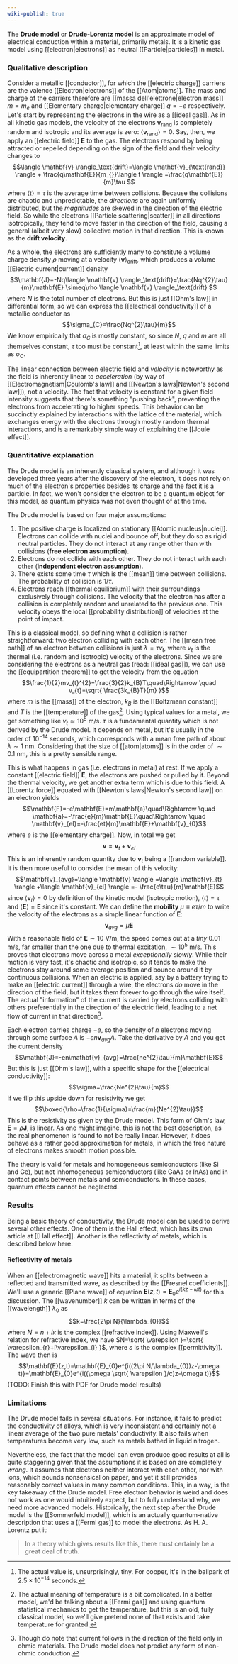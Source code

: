 ```yaml
---
wiki-publish: true
---
```

The **Drude model** or **Drude-Lorentz model** is an approximate model of electrical conduction within a material, primarily metals. It is a kinetic gas model using [[electron|electrons]] as neutral [[Particle|particles]] in metal.
### Qualitative description
Consider a metallic [[conductor]], for which the [[electric charge]] carriers are the valence [[Electron|electrons]] of the [[Atom|atoms]]. The mass and charge of the carriers therefore are [[massa dell'elettrone|electron mass]] $m=m_{e}$ and [[Elementary charge|elementary charge]] $q=-e$ respectively. Let's start by representing the electrons in the wire as a [[ideal gas]]. As in all kinetic gas models, the velocity of the electrons $\mathbf{v}_{\text{rand}}$ is completely random and isotropic and its average is zero: $\langle \mathbf{v}_{\text{rand}} \rangle=0$. Say, then, we apply an [[electric field]] $\mathbf{E}$ to the gas. The electrons respond by being attracted or repelled depending on the sign of the field and their velocity changes to
$$\langle \mathbf{v} \rangle_\text{drift}=\langle \mathbf{v}_{\text{rand}} \rangle + \frac{q\mathbf{E}}{m_{}}\langle t \rangle =\frac{q\mathbf{E}}{m}\tau $$
where $\langle t \rangle=\tau$ is the average time between collisions. Because the collisions are chaotic and unpredictable, the *directions* are again uniformly distributed, but the *magnitudes* are skewed in the direction of the electric field. So while the electrons [[Particle scattering|scatter]] in all directions isotropically, they tend to move faster in the direction of the field, causing a general (albeit very slow) collective motion in that direction. This is known as the **drift velocity**.

As a whole, the electrons are sufficiently many to constitute a volume charge density $\rho$ moving at a velocity $\langle \mathbf{v} \rangle_\text{drift}$, which produces a volume [[Electric current|current]] density
$$\mathbf{J}=-Nq\langle \mathbf{v} \rangle_\text{drift}=\frac{Nq^{2}\tau}{m}\mathbf{E} \simeq\rho \langle \mathbf{v} \rangle_\text{drift} $$
where $N$ is the total number of electrons. But this is just [[Ohm's law]] in differential form, so we can express the [[electrical conductivity]] of a metallic conductor as
$$\sigma_{C}=\frac{Nq^{2}\tau}{m}$$
We know empirically that $\sigma_{C}$ is mostly constant, so since $N$, $q$ and $m$ are all themselves constant, $\tau$ too must be constant[^1], at least within the same limits as $\sigma_{C}$.

The linear connection between electric field and *velocity* is noteworthy as the field is inherently linear to *acceleration* (by way of [[Electromagnetism|Coulomb's law]] and [[Newton's laws|Newton's second law]]), not a velocity. The fact that velocity is constant for a given field intensity suggests that there's something "pushing back", preventing the electrons from accelerating to higher speeds. This behavior can be succinctly explained by interactions with the lattice of the material, which exchanges energy with the electrons through mostly random thermal interactions, and is a remarkably simple way of explaining the [[Joule effect]].
### Quantitative explanation
The Drude model is an inherently classical system, and although it was developed three years after the discovery of the electron, it does not rely on much of the electron's properties besides its charge and the fact it is a particle. In fact, we won't consider the electron to be a quantum object for this model, as quantum physics was not even thought of at the time.

The Drude model is based on four major assumptions:
1. The positive charge is localized on stationary [[Atomic nucleus|nuclei]]. Electrons can collide with nuclei and bounce off, but they do so as rigid neutral particles. They do not interact at any range other than with collisions (**free electron assumption**).
2. Electrons do not collide with each other. They do not interact with each other (**independent electron assumption**).
3. There exists some time $\tau$ which is the [[mean]] time between collisions. The probability of collision is $1/\tau$.
4. Electrons reach [[thermal equilibrium]] with their surroundings exclusively through collisions. The velocity that the electron has after a collision is completely random and unrelated to the previous one. This velocity obeys the local [[probability distribution]] of velocities at the point of impact.

This is a classical model, so defining what a collision is rather straightforward: two electron colliding with each other. The [[mean free path]] of an electron between collisions is just $\lambda=\tau v_{t}$, where $v_{t}$ is the thermal (i.e. random and isotropic) velocity of the electrons. Since we are considering the electrons as a neutral gas (read: [[ideal gas]]), we can use the [[equipartition theorem]] to get the velocity from the equation
$$\frac{1}{2}mv_{t}^{2}=\frac{3}{2}k_{B}T\quad\Rightarrow \quad v_{t}=\sqrt{ \frac{3k_{B}T}{m} }$$
where $m$ is the [[mass]] of the electron, $k_{B}$ is the [[Boltzmann constant]] and $T$ is the [[temperature]] of the gas[^2]. Using typical values for a metal, we get something like $v_{t}\simeq 10^{5}\text{ m/s}$. $\tau$ is a fundamental quantity which is not derived by the Drude model. It depends on metal, but it's usually in the order of $10^{-14}$ seconds, which corresponds with a mean free path of about $\lambda\sim1\text{ nm}$. Considering that the size of [[atom|atoms]] is in the order of $\sim 0.1\text{ nm}$, this is a pretty sensible range.

This is what happens in gas (i.e. electrons in metal) at rest. If we apply a constant [[electric field]] $\mathbf{E}$, the electrons are pushed or pulled by it. Beyond the thermal velocity, we get another extra term which is due to this field. A [[Lorentz force]] equated with [[Newton's laws|Newton's second law]] on an electron yields
$$\mathbf{F}=-e\mathbf{E}=m\mathbf{a}\quad\Rightarrow \quad \mathbf{a}=-\frac{e}{m}\mathbf{E}\quad\Rightarrow \quad \mathbf{v}_{el}=-\frac{et}{m}\mathbf{E}+\mathbf{v}_{0}$$
where $e$ is the [[elementary charge]]. Now, in total we get
$$\mathbf{v}=\mathbf{v}_{t}+\mathbf{v}_{el}$$
This is an inherently random quantity due to $\mathbf{v}_{t}$ being a [[random variable]]. It is then more useful to consider the mean of this velocity:
$$\mathbf{v}_{avg}=\langle \mathbf{v} \rangle =\langle \mathbf{v}_{t} \rangle +\langle \mathbf{v}_{el} \rangle =- \frac{e\tau}{m}\mathbf{E}$$
since $\langle \mathbf{v}_{t} \rangle=0$ by definition of the kinetic model (isotropic motion), $\langle t \rangle=\tau$ and $\langle \mathbf{E} \rangle=\mathbf{E}$ since it's constant. We can define the **mobility** $\mu\equiv e \tau/m$ to write the velocity of the electrons as a simple linear function of $\mathbf{E}$:
$$\mathbf{v}_{avg}=\mu \mathbf{E}$$
With a reasonable field of $\mathbf{E}\sim 10\text{ V/m}$, the speed comes out at a *tiny* $0.01\text{ m/s}$, far smaller than the one due to thermal excitation, $\sim 10^{5}\text{ m/s}$. This proves that electrons move across a metal *exceptionally slowly*. While their motion is very fast, it's chaotic and isotropic, so it tends to make the electrons stay around some average position and bounce around it by continuous collisions. When an electric is applied, say by a battery trying to make an [[electric current]] through a wire, the electrons *do* move in the direction of the field, but it takes them forever to go through the wire itself. The actual "information" of the current is carried by electrons colliding with others preferentially in the direction of the electric field, leading to a net flow of current in that direction[^3].

Each electron carries charge $-e$, so the density of $n$ electrons moving through some surface $A$ is $-en\mathbf{v}_{avg}A$. Take the derivative by $A$ and you get the current density
$$\mathbf{J}=-en\mathbf{v}_{avg}=\frac{ne^{2}\tau}{m}\mathbf{E}$$
But this is just [[Ohm's law]], with a specific shape for the [[electrical conductivity]]:
$$\sigma=\frac{Ne^{2}\tau}{m}$$
If we flip this upside down for resistivity we get
$$\boxed{\rho=\frac{1}{\sigma}=\frac{m}{Ne^{2}\tau}}$$
This is the resistivity as given by the Drude model. This form of Ohm's law, $\mathbf{E}=\rho \mathbf{J}$, is linear. As one might imagine, this is not the best description, as the real phenomenon is found to not be really linear. However, it does behave as a rather good approximation for metals, in which the free nature of electrons makes smooth motion possible.

The theory is valid for metals and homogeneous semiconductors (like $\mathrm{Si}$ and $\mathrm{Ge}$), but not inhomogeneous semiconductors (like $\mathrm{GaAs}$ or $\mathrm{InAs}$) and in contact points between metals and semiconductors. In these cases, quantum effects cannot be neglected.
### Results
Being a basic theory of conductivity, the Drude model can be used to derive several other effects. One of them is the Hall effect, which has its own article at [[Hall effect]]. Another is the reflectivity of metals, which is described below here.
#### Reflectivity of metals
When an [[electromagnetic wave]] hits a material, it splits between a reflected and transmitted wave, as described by the [[Fresnel coefficients]]. We'll use a generic [[Plane wave]] of equation $\mathbf{E}(z,t)=\mathbf{E}_{0}e^{i(kz-\omega t)}$ for this discussion. The [[wavenumber]] $k$ can be written in terms of the [[wavelength]] $\lambda_{0}$ as
$$k=\frac{2\pi N}{\lambda_{0}}$$
where $N=n+i\kappa$ is the complex [[refractive index]]. Using Maxwell's relation for refractive index, we have $N=\sqrt{ \varepsilon }=\sqrt{ \varepsilon_{r}+i\varepsilon_{i} }$, where $\varepsilon$ is the complex [[permittivity]]. The wave then is
$$\mathbf{E}(z,t)=\mathbf{E}_{0}e^{i((2\pi N/\lambda_{0})z-\omega t)}=\mathbf{E}_{0}e^{i((\omega \sqrt{ \varepsilon }/c)z-\omega t)}$$
(TODO: Finish this with PDF for Drude model results)
### Limitations
The Drude model fails in several situations. For instance, it fails to predict the conductivity of alloys, which is very inconsistent and certainly not a linear average of the two pure metals' conductivity. It also fails when temperatures become very low, such as metals bathed in liquid nitrogen.

Nevertheless, the fact that the model can even produce good results at all is quite staggering given that the assumptions it is based on are completely *wrong*. It assumes that electrons neither interact with each other, nor with ions, which sounds nonsensical on paper, and yet it still provides reasonably correct values in many common conditions. This, in a way, is the key takeaway of the Drude model. Free electron behavior is weird and does not work as one would intuitively expect, but to fully understand why, we need more advanced models. Historically, the next step after the Drude model is the [[Sommerfeld model]], which is an actually quantum-native description that uses a [[Fermi gas]] to model the electrons. As H. A. Lorentz put it:

> In a theory which gives results like this, there must certainly be a great deal of truth.

[^1]: The actual value is, unsurprisingly, tiny. For copper, it's in the ballpark of $2.5\times10^{-14}$ seconds.

[^2]: The actual meaning of temperature is a bit complicated. In a better model, we'd be talking about a [[Fermi gas]] and using quantum statistical mechanics to get the temperature, but this is an old, fully classical model, so we'll give pretend none of that exists and take temperature for granted.

[^3]: Though do note that current follows in the direction of the field only in ohmic materials. The Drude model does not predict any form of non-ohmic conduction.
